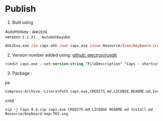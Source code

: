 # Publish

1. Built using

 AutoHotkey : `AHK2EXE`  
 version: `1.1.37._ AutoHotKeyU64`

 ```ps
 Ahk2Exe.exe /in caps.ahk /out caps.exe /icon Resource/Icon/Keyboard.ico
 ```

2. Version number added using: [github: electron/rcedit](https://github.com/electron/rcedit)

 ```ps
 rcedit caps.exe --set-version-string "FileDescription" "Caps - shortcuts executioner" --set-version-string "ProductVersion" "0.4" --set-version-string "ProductName" "Caps - keyboard shortcuts" --set-version-string "ProductVersion" "0.4"
 ```

3. Package :

ps
```ps
Compress-Archive -LiteralPath caps.exe,CREDITS.md,LICENSE,README.md,Install.md,Resource/Keyboard-map-TKS.svg -DestinationPath Caps-0.5.zip
```
cmd
```
zip -j Caps-0.4.zip caps.exe CREDITS.md LICENSE README.md Install.md Resource/Keyboard-map-TKS.svg
```

